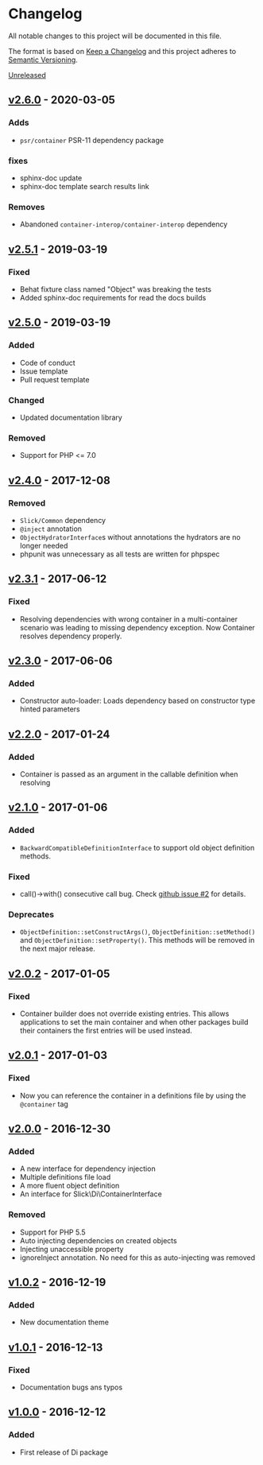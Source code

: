 # Changelog

All notable changes to this project will be documented in this file.

The format is based on [Keep a Changelog](http://keepachangelog.com/en/1.0.0/)
and this project adheres to [Semantic Versioning](http://semver.org/spec/v2.0.0.html).

[Unreleased]

## [v2.6.0] - 2020-03-05
### Adds
- `psr/container` PSR-11 dependency package
### fixes
- sphinx-doc update
- sphinx-doc template search results link
### Removes
- Abandoned `container-interop/container-interop` dependency

## [v2.5.1] - 2019-03-19
### Fixed
- Behat fixture class named "Object" was breaking the tests
- Added sphinx-doc requirements for read the docs builds 

## [v2.5.0] - 2019-03-19
### Added
- Code of conduct
- Issue template
- Pull request template
### Changed
- Updated documentation library
### Removed
- Support for PHP <= 7.0

## [v2.4.0] - 2017-12-08
### Removed
- ``Slick/Common`` dependency
- ``@inject`` annotation
- ``ObjectHydratorInterface``s without annotations the hydrators are no longer needed
- phpunit was unnecessary as all tests are written for phpspec  

## [v2.3.1] - 2017-06-12
### Fixed
- Resolving dependencies with wrong container in a multi-container scenario was leading to missing
  dependency exception. Now Container resolves dependency properly.

## [v2.3.0] - 2017-06-06
### Added 
- Constructor auto-loader: Loads dependency based on constructor type hinted parameters 

## [v2.2.0] - 2017-01-24
### Added
- Container is passed as an argument in the callable definition when resolving  

## [v2.1.0] - 2017-01-06
### Added
- ``BackwardCompatibleDefinitionInterface`` to support old object definition methods.

### Fixed
- call()->with() consecutive call bug.
  Check [github issue #2](https://github.com/slickframework/di/issues/2) for details.
  
### Deprecates
- ``ObjectDefinition::setConstructArgs()``, ``ObjectDefinition::setMethod()`` and ``ObjectDefinition::setProperty()``.
  This methods will be removed in the next major release.

## [v2.0.2] - 2017-01-05
### Fixed
- Container builder does not override existing entries. This allows
  applications to set the main container and when other packages build
  their containers the first entries will be used instead.

## [v2.0.1] - 2017-01-03
### Fixed
- Now you can reference the container in a definitions file by using the
  ``@container`` tag

## [v2.0.0] - 2016-12-30
### Added
- A new interface for dependency injection
- Multiple definitions file load
- A more fluent object definition
- An interface for Slick\\Di\\ContainerInterface

### Removed
- Support for PHP 5.5
- Auto injecting dependencies on created objects
- Injecting unaccessible property
- ignoreInject annotation. No need for this as auto-injecting was removed

## [v1.0.2] - 2016-12-19
### Added
- New documentation theme

## [v1.0.1] - 2016-12-13
### Fixed
- Documentation bugs ans typos

## [v1.0.0] - 2016-12-12
### Added
- First release of Di package

[Unreleased]: https://github.com/slickframework/di/compare/v2.6.0...HEAD
[v2.6.0]: https://github.com/slickframework/di/compare/v2.5.1...v2.6.0
[v2.5.1]: https://github.com/slickframework/di/compare/v2.5.0...v2.5.1
[v2.5.0]: https://github.com/slickframework/di/compare/v2.4.0...v2.5.0
[v2.4.0]: https://github.com/slickframework/di/compare/v2.3.1...v2.4.0
[v2.3.1]: https://github.com/slickframework/di/compare/v2.3.0...v2.3.1
[v2.3.0]: https://github.com/slickframework/di/compare/v2.2.0...v2.3.0
[v2.2.0]: https://github.com/slickframework/di/compare/v2.1.0...v2.2.0
[v2.1.0]: https://github.com/slickframework/di/compare/v2.0.2...v2.1.0
[v2.0.2]: https://github.com/slickframework/di/compare/v2.0.1...v2.0.2
[v2.0.1]: https://github.com/slickframework/di/compare/v2.0.0...v2.0.1
[v2.0.0]: https://github.com/slickframework/di/compare/v1.0.2...v2.0.0
[v1.0.2]: https://github.com/slickframework/di/compare/v1.0.1...v1.0.2
[v1.0.1]: https://github.com/slickframework/di/compare/v1.0.0...v1.0.1
[v1.0.0]: https://github.com/slickframework/di/compare/2c2205a...v1.0.0
